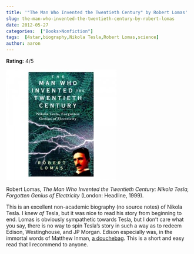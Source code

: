 ```yaml
---
title: '"The Man Who Invented the Twentieth Century" by Robert Lomas'
slug: the-man-who-invented-the-twentieth-century-by-robert-lomas
date: 2012-05-27
categories:  ["Books>Nonfiction"]
tags:  [4star,biography,Nikola Tesla,Robert Lomas,science]
author: aaron
---
```


**Rating:** 4/5

![](cover11-300x300.jpg "Tesla")

Robert Lomas, *The Man Who Invented the Twentieth Century: Nikola Tesla, Forgotten Genius of Electricity* (London: Headline, 1999).

This is an excellent non-academic biography (no source notes) of Nikola Tesla. I knew *of* Tesla, but it was nice to read his story from beginning to end. Lomas is obviously sympathetic towards Tesla, but I don’t care what you say, there is no way to spin Tesla’s story in such a way as to redeem Edison, Westinghouse, and JP Morgan. Edison especially was, in the immortal words of Matthew Inman, [a douchebag](http://theoatmeal.com/comics/tesla). This is a short and easy read that I recommend to anyone.
